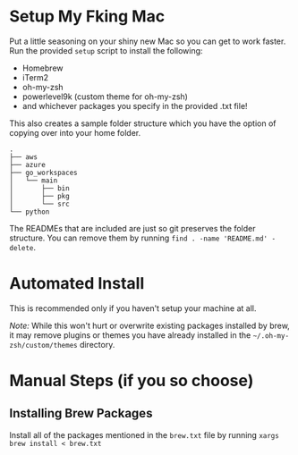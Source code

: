 # Setup My Fking Mac
Put a little seasoning on your shiny new Mac so you can get to work faster. Run the provided `setup` script to install the following:
- Homebrew
- iTerm2
- oh-my-zsh
- powerlevel9k (custom theme for oh-my-zsh)
- and whichever packages you specify in the provided .txt file!

This also creates a sample folder structure which you have the option of copying over into your home folder.

```
.
├── aws
├── azure
├── go_workspaces
│   └── main
│       ├── bin
│       ├── pkg
│       └── src
└── python
```
The READMEs that are included are just so git preserves the folder structure. You can remove them by running `find . -name 'README.md' -delete`.

# Automated Install
This is recommended only if you haven't setup your machine at all. 

*Note:* While this won't hurt or overwrite existing packages installed by brew, it may remove plugins or themes you have already installed in the `~/.oh-my-zsh/custom/themes` directory.

# Manual Steps (if you so choose)
## Installing Brew Packages
Install all of the packages mentioned in the `brew.txt` file by running `xargs brew install < brew.txt`